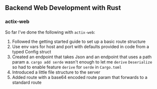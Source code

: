 ## Backend Web Development with Rust

### actix-web
So far I've done the following with `actix-web`:

1. Followed the getting started guide to set up a basic route structure
2. Use env vars for host and port with defaults provided in code from a typed Config struct
3. Created an endpoint that takes Json and an endpoint that uses a path param
   a. `cargo add serde` wasn't enough to let me `derive` `Deserialize` so had to enable feature `derive` for `serde` in `Cargo.toml`
4. Introduced a little file structure to the server
5. Added route with a base64 encoded route param that forwards to a standard route
